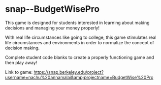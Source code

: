 # snap--BudgetWisePro
This game is designed for students interested in learning about making decisions and managing your money properly!

With real life circumstances like going to college, this game stimulates real life circumstances and environments in order to normalize the concept of decision making. 

Complete student code blanks to create a properly functioning game and then play away!

Link to game: https://snap.berkeley.edu/project?username=nachu%20annamalai&amp;projectname=BudgetWise%20Pro
